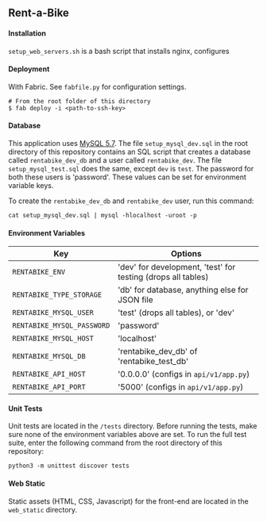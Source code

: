 ## Rent-a-Bike

#### Installation
`setup_web_servers.sh` is a bash script that installs nginx, configures

#### Deployment
With Fabric. See `fabfile.py` for configuration settings.
```
# From the root folder of this directory
$ fab deploy -i <path-to-ssh-key>
```

#### Database
This application uses [MySQL 5.7](https://dev.mysql.com/doc/relnotes/mysql/5.7/en/). The file `setup_mysql_dev.sql` in the root
directory of this repository contains an SQL script that creates a database
called `rentabike_dev_db` and a user called `rentabike_dev`. The file
`setup_mysql_test.sql` does the same, except `dev` is `test`. The password for
both these users is 'password'. These values can be set for environment variable
keys.

To create the `rentabike_dev_db` and `rentabike_dev` user, run this command:
```
cat setup_mysql_dev.sql | mysql -hlocalhost -uroot -p
```

#### Environment Variables
Key | Options
--- | ---
`RENTABIKE_ENV` | 'dev' for development, 'test' for testing (drops all tables)
`RENTABIKE_TYPE_STORAGE` | 'db' for database, anything else for JSON file
`RENTABIKE_MYSQL_USER` | 'test' (drops all tables), or 'dev'
`RENTABIKE_MYSQL_PASSWORD` | 'password'
`RENTABIKE_MYSQL_HOST` | 'localhost'
`RENTABIKE_MYSQL_DB` | 'rentabike_dev_db' of 'rentabike_test_db'
`RENTABIKE_API_HOST` | '0.0.0.0' (configs in `api/v1/app.py`)
`RENTABIKE_API_PORT` | '5000' (configs in `api/v1/app.py`)

#### Unit Tests
Unit tests are located in the `/tests` directory. Before running the tests, make
sure none of the environment variables above are set. To run the full test suite,
enter the following command from the root directory of this repository:

```
python3 -m unittest discover tests
```

#### Web Static
Static assets (HTML, CSS, Javascript) for the front-end are located in the `web_static` directory.
